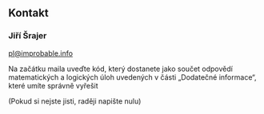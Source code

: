 ## Kontakt

### Jiří Šrajer

[pl@improbable.info](mailto:pl@improbable.info)

Na začátku maila uveďte kód, který dostanete jako součet odpovědí matematických a logických úloh
uvedených v části „Dodatečné informace“, které umíte správně vyřešit

(Pokud si nejste jisti, raději napište nulu) 

